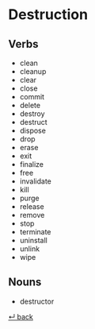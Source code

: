 # Destruction

## Verbs

  - clean
  - cleanup
  - clear
  - close
  - commit
  - delete
  - destroy
  - destruct
  - dispose
  - drop
  - erase
  - exit
  - finalize
  - free
  - invalidate
  - kill
  - purge
  - release
  - remove
  - stop
  - terminate
  - uninstall
  - unlink
  - wipe

## Nouns

  - destructor

[↵ back](../README.md)
